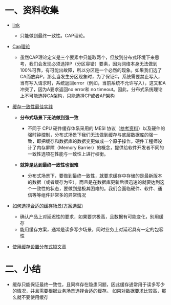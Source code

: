 # 一、资料收集

- [link](https://juejin.cn/post/7132443310722908174)

  - 只能做到最终一致性。CAP理论。
- [Cap理论](https://juejin.cn/post/6844903833953370119)

  - 虽然CAP理论定义是三个要素中只能取两个，但放到分布式环境下来思考，我们会发现必须选择P（分区容错）要素，因为网络本身无法做到100%可靠，有可能出故障，所以分区是一个必然的现象。如果我们选了CA而放弃P，那么当发生分区现象时，为了保证C，系统需要禁止写入，当有写入请求时，系统返回error（例如，当前系统不允许写入），这又和A冲突了，因为A要求返回no error和 no timeout。因此，分布式系统理论上不可能选择CA架构，只能选择CP或者AP架构
- [缓存一致性最佳实践](https://juejin.cn/post/7051772135584301092)

  - **分布式场景下无法做到强一致**

    - 不同于 CPU 硬件缓存体系采用的 MESI 协议（[参考资料](https://link.juejin.cn?target=https%3A%2F%2Fwww.jianshu.com%2Fp%2F0e036fa7af2a)）以及硬件的强时钟控制，分布式场景下我们无法做到缓存与底层数据库的强一致，即把缓存和数据库的数据变更做成一个原子操作。硬件工程师设计了内存屏障（Memory Barrier）的概念，提供给软件开发者不同的一致性选项在性能与一致性上进行权衡。

  - **就算是达到最终一致性也很难**

    - 分布式场景下，要做到最终一致性，就要求缓存中存储的是最新版本的数据（或者缓存为空），而且是在数据库更新后很迅速的就要达到这个一致性的状态，要做到是极其困难的。我们会面临硬件、软件、通信等等组件非常多的异常情况
- [如何选择合适的缓存场景(方案选型)](https://juejin.cn/post/7054850937919111175)

  - 确认产品上对延迟性的要求，如果要求极高，且数据有可能变化，别用缓存
  - 能用缓存方案，通常是读多写少场景，同时业务上对延迟具有一定的包容性

- [使用缓存设置分布式锁文章](https://blog.csdn.net/weixin_38405253/article/details/115222355?ops_request_misc=%257B%2522request%255Fid%2522%253A%2522168708233616800186598648%2522%252C%2522scm%2522%253A%252220140713.130102334.pc%255Fall.%2522%257D&request_id=168708233616800186598648&biz_id=0&utm_medium=distribute.pc_search_result.none-task-blog-2~all~first_rank_ecpm_v1~rank_v31_ecpm-2-115222355-null-null.142^v88^control_2,239^v2^insert_chatgpt&utm_term=mget%20%E6%98%AF%E5%8A%A0%E9%94%81%E7%9A%84%E4%B9%88&spm=1018.2226.3001.4187)

# 二、小结

- 缓存只能保证最终一致性，且同样存在隐患问题，因此缓存通常用于读多写少的情况，并且需要根据业务场景选择合适的缓存。 如果对数据要求比较高，那么就不要使用缓存